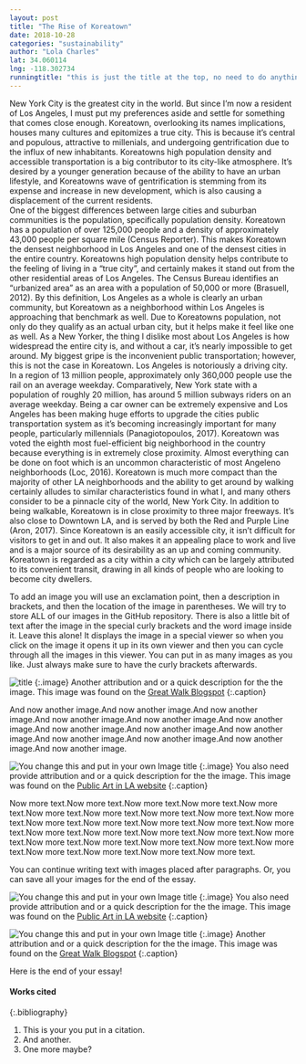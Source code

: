 ```yaml
---
layout: post
title: "The Rise of Koreatown"
date: 2018-10-28
categories: "sustainability" 
author: "Lola Charles"
lat: 34.060114
lng: -118.302734
runningtitle: "this is just the title at the top, no need to do anything here"
---
```

New York City is the greatest city in the world. But since I’m now a resident of Los Angeles, I must put my preferences aside and settle for something that comes close enough. Koreatown, overlooking its names implications, houses many cultures and epitomizes a true city. This is because it’s central and populous, attractive to millenials, and undergoing gentrification due to the influx of new inhabitants. Koreatowns high population density and accessible transportation is a big contributor to its city-like atmosphere. It’s desired by a younger generation because of the ability to have an urban lifestyle, and Koreatowns wave of gentrification is stemming from its expense and increase in new development, which is also causing a displacement of the current residents.  
 One of the biggest differences between large cities and suburban communities is the population, specifically population density. Koreatown has a population of over 125,000 people and a density of approximately 43,000 people per square mile (Census Reporter). This makes Koreatown the densest neighborhood in Los Angeles and one of the densest cities in the entire country. Koreatowns high population density helps contribute to the feeling of living in a “true city”, and certainly makes it stand out from the other residential areas of Los Angeles. The Census Bureau identifies an “urbanized area” as an area with a population of 50,000 or more (Brasuell, 2012). By this definition, Los Angeles as a whole is clearly an urban community, but Koreatown as a neighborhood within Los Angeles is approaching that benchmark as well. Due to Koreatowns population, not only do they qualify as an actual urban city, but it helps make it feel like one as well. 
 As a New Yorker, the thing I dislike most about Los Angeles is how widespread the entire city is, and without a car, it’s nearly impossible to get around. My biggest gripe is the inconvenient public transportation; however, this is not the case in Koreatown. Los Angeles is notoriously a driving city. In a region of 13 million people, approximately only 360,000 people use the rail on an average weekday. Comparatively, New York state with a population of roughly 20 million, has around 5 million subways riders on an average weekday. Being a car owner can be extremely expensive and Los Angeles has been making huge efforts to upgrade the cities public transportation system as it’s becoming increasingly important for many people, particularly millennials (Panagiotopoulos, 2017). Koreatown was voted the eighth most fuel-efficient big neighborhood in the country because everything is in extremely close proximity. Almost everything can be done on foot which is an uncommon characteristic of most Angeleno neighborhoods (Loc, 2016). Koreatown is much more compact than the majority of other LA neighborhoods and the ability to get around by walking certainly alludes to similar characteristics found in what I, and many others consider to be a pinnacle city of the world, New York City. In addition to being walkable, Koreatown is in close proximity to three major freeways. It’s also close to Downtown LA, and is served by both the Red and Purple Line (Aron, 2017). Since Koreatown is an easily accessible city, it isn’t difficult for visitors to get in and out. It also makes it an appealing place to work and live and is a major source of its desirability as an up and coming community. Koreatown is regarded as a city within a city which can be largely attributed to its convenient transit, drawing in all kinds of people who are looking to become city dwellers. 




To add an image you will use an exclamation point, then a description in brackets, and then the location of the image in parentheses. We will try to store ALL of our images in the GitHub repository.  There is also a little bit of text after the image in the special curly brackets and the word image inside it. Leave this alone! It displays the image in a special viewer so when you click on the image it opens it up in its own viewer and then you can cycle through all the images in this viewer. You can put in as many images as you like. Just always make sure to have the curly brackets afterwards.
   
   
![title](lolaimages1.jpg)
   {:.image}
Another attribution and or a quick description for the the image. This image was found on the [Great Walk Blogspot](http://greatlawalk.blogspot.com/2016/11/)
   {:.caption} 


And now another image.And now another image.And now another image.And now another image.And now another image.And now another image.And now another image.And now another image.And now another image.And now another image.And now another image.And now another image.And now another image.

![You change this and put in your own Image title](images/example1.jpg)
   {:.image}
You also need provide attribution and or a quick description for the the image. This image was found on the [Public Art in LA website](http://www.publicartinla.com/LA_murals/Hollywood/cat_fairfax.html)
   {:.caption} 

Now more text.Now more text.Now more text.Now more text.Now more text.Now more text.Now more text.Now more text.Now more text.Now more text.Now more text.Now more text.Now more text.Now more text.Now more text.Now more text.Now more text.Now more text.Now more text.Now more text.Now more text.Now more text.Now more text.Now more text.Now more text.Now more text.Now more text.Now more text.Now more text.


You can continue writing text with images placed after paragraphs. Or, you can save all your images for the end of the essay.

![You change this and put in your own Image title](images/example1.jpg)
   {:.image}
You also need provide attribution and or a quick description for the the image. This image was found on the [Public Art in LA website](http://www.publicartinla.com/LA_murals/Hollywood/cat_fairfax.html)
   {:.caption} 
   
![You change this and put in your own Image title](images/example2.jpg)
   {:.image}
Another attribution and or a quick description for the the image. This image was found on the [Great Walk Blogspot](http://greatlawalk.blogspot.com/2016/11/)
   {:.caption} 

Here is the end of your essay!

#### Works cited

{:.bibliography} 
1. This is your you put in a citation.
2. And another.
3. One more maybe?
